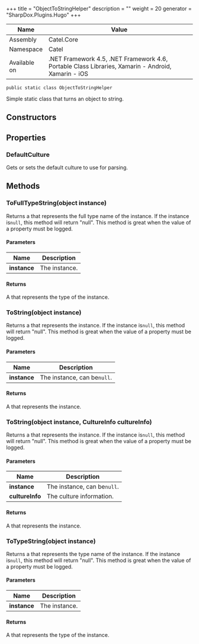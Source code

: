 

+++
title = "ObjectToStringHelper" 
description = ""
weight = 20
generator = "SharpDox.Plugins.Hugo"
+++

Name|Value
---|---
Assembly|Catel.Core
Namespace|Catel
Available on|.NET Framework 4.5, .NET Framework 4.6, Portable Class Libraries, Xamarin - Android, Xamarin - iOS

```
public static class ObjectToStringHelper
```

Simple static class that turns an object to string.

## Constructors

## Properties

### DefaultCulture

Gets or sets the default culture to use for parsing.

## Methods

### ToFullTypeString(object instance)

Returns a that represents the full type name of the instance. If the instance is`null`, this method will return "null". This method is great when the value of a property must be logged.

#### Parameters

Name|Description
---|---
**instance**|The instance.

#### Returns

A that represents the type of the instance.

### ToString(object instance)

Returns a that represents the instance. If the instance is`null`, this method will return "null". This method is great when the value of a property must be logged.

#### Parameters

Name|Description
---|---
**instance**|The instance, can be`null`.

#### Returns

A that represents the instance.

### ToString(object instance, CultureInfo cultureInfo)

Returns a that represents the instance. If the instance is`null`, this method will return "null". This method is great when the value of a property must be logged.

#### Parameters

Name|Description
---|---
**instance**|The instance, can be`null`.
**cultureInfo**|The culture information.

#### Returns

A that represents the instance.

### ToTypeString(object instance)

Returns a that represents the type name of the instance. If the instance is`null`, this method will return "null". This method is great when the value of a property must be logged.

#### Parameters

Name|Description
---|---
**instance**|The instance.

#### Returns

A that represents the type of the instance.


